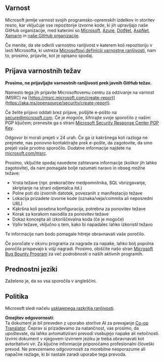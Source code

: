 <!--
CO_OP_TRANSLATOR_METADATA:
{
  "original_hash": "a583f49d359c7ebba61433e4dfcd05a9",
  "translation_date": "2025-08-25T21:22:11+00:00",
  "source_file": "SECURITY.md",
  "language_code": "sl"
}
-->
## Varnost

Microsoft jemlje varnost svojih programsko-opremskih izdelkov in storitev resno, kar vključuje vse repozitorije izvorne kode, ki jih upravljajo naše GitHub organizacije, med katerimi so [Microsoft](https://github.com/Microsoft), [Azure](https://github.com/Azure), [DotNet](https://github.com/dotnet), [AspNet](https://github.com/aspnet), [Xamarin](https://github.com/xamarin) in [naše GitHub organizacije](https://opensource.microsoft.com/).

Če menite, da ste odkrili varnostno ranljivost v katerem koli repozitoriju v lasti Microsofta, ki ustreza [Microsoftovi definiciji varnostne ranljivosti](https://aka.ms/opensource/security/definition), nam to, prosimo, prijavite, kot je opisano spodaj.

## Prijava varnostnih težav

**Prosimo, ne prijavljajte varnostnih ranljivosti prek javnih GitHub težav.**

Namesto tega jih prijavite Microsoftovemu centru za odzivanje na varnost (MSRC) na [https://msrc.microsoft.com/create-report](https://aka.ms/opensource/security/create-report).

Če želite prijavo oddati brez prijave, pošljite e-pošto na [secure@microsoft.com](mailto:secure@microsoft.com). Če je mogoče, šifrirajte svoje sporočilo z našim PGP ključem; prenesite ga s strani [Microsoft Security Response Center PGP Key](https://aka.ms/opensource/security/pgpkey).

Odgovor bi morali prejeti v 24 urah. Če ga iz kakršnega koli razloga ne prejmete, nas ponovno kontaktirajte prek e-pošte, da zagotovite, da smo prejeli vaše prvotno sporočilo. Dodatne informacije najdete na [microsoft.com/msrc](https://aka.ms/opensource/security/msrc).

Prosimo, vključite spodaj navedene zahtevane informacije (kolikor jih lahko zagotovite), da nam pomagate bolje razumeti naravo in obseg možne težave:

  * Vrsta težave (npr. prekoračitev medpomnilnika, SQL vbrizgavanje, skriptanje na strani odjemalca itd.)
  * Polne poti do izvornih datotek, povezanih z manifestacijo težave
  * Lokacija prizadete izvorne kode (oznaka/veja/commita ali neposredni URL)
  * Kakršna koli posebna konfiguracija, potrebna za ponovitev težave
  * Korak za korakom navodila za ponovitev težave
  * Dokaz koncepta ali izkoriščevalna koda (če je mogoče)
  * Vpliv težave, vključno s tem, kako bi napadalec lahko izkoristil težavo

Te informacije nam bodo pomagale hitreje obravnavati vaše poročilo.

Če poročate v okviru programa za nagrade za napake, lahko bolj popolna poročila prispevajo k višji nagradi. Prosimo, obiščite našo stran [Microsoft Bug Bounty Program](https://aka.ms/opensource/security/bounty) za več podrobnosti o naših aktivnih programih.

## Prednostni jeziki

Zaželeno je, da so vsa sporočila v angleščini.

## Politika

Microsoft sledi načelu [usklajenega razkritja ranljivosti](https://aka.ms/opensource/security/cvd).

**Omejitev odgovornosti**:  
Ta dokument je bil preveden z uporabo storitve AI za prevajanje [Co-op Translator](https://github.com/Azure/co-op-translator). Čeprav si prizadevamo za natančnost, vas prosimo, da upoštevate, da lahko avtomatizirani prevodi vsebujejo napake ali netočnosti. Izvirni dokument v njegovem izvirnem jeziku je treba obravnavati kot avtoritativni vir. Za ključne informacije priporočamo profesionalni človeški prevod. Ne prevzemamo odgovornosti za morebitne nesporazume ali napačne razlage, ki bi nastale zaradi uporabe tega prevoda.